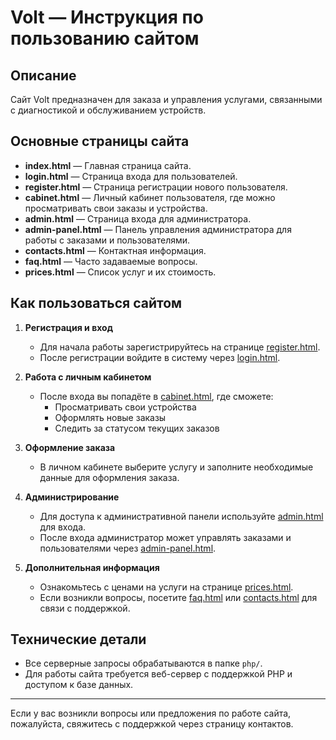 # Volt — Инструкция по пользованию сайтом

## Описание
Сайт Volt предназначен для заказа и управления услугами, связанными с диагностикой и обслуживанием устройств.

## Основные страницы сайта

- **index.html** — Главная страница сайта.
- **login.html** — Страница входа для пользователей.
- **register.html** — Страница регистрации нового пользователя.
- **cabinet.html** — Личный кабинет пользователя, где можно просматривать свои заказы и устройства.
- **admin.html** — Страница входа для администратора.
- **admin-panel.html** — Панель управления администратора для работы с заказами и пользователями.
- **contacts.html** — Контактная информация.
- **faq.html** — Часто задаваемые вопросы.
- **prices.html** — Список услуг и их стоимость.

## Как пользоваться сайтом

1. **Регистрация и вход**
   - Для начала работы зарегистрируйтесь на странице [register.html](register.html).
   - После регистрации войдите в систему через [login.html](login.html).

2. **Работа с личным кабинетом**
   - После входа вы попадёте в [cabinet.html](cabinet.html), где сможете:
     - Просматривать свои устройства
     - Оформлять новые заказы
     - Следить за статусом текущих заказов

3. **Оформление заказа**
   - В личном кабинете выберите услугу и заполните необходимые данные для оформления заказа.

4. **Администрирование**
   - Для доступа к административной панели используйте [admin.html](admin.html) для входа.
   - После входа администратор может управлять заказами и пользователями через [admin-panel.html](admin-panel.html).

5. **Дополнительная информация**
   - Ознакомьтесь с ценами на услуги на странице [prices.html](prices.html).
   - Если возникли вопросы, посетите [faq.html](faq.html) или [contacts.html](contacts.html) для связи с поддержкой.

## Технические детали
- Все серверные запросы обрабатываются в папке `php/`.
- Для работы сайта требуется веб-сервер с поддержкой PHP и доступом к базе данных.

---

Если у вас возникли вопросы или предложения по работе сайта, пожалуйста, свяжитесь с поддержкой через страницу контактов. 